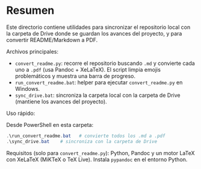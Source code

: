 # Resumen

Este directorio contiene utilidades para sincronizar el repositorio local con la carpeta de Drive donde se guardan los avances del proyecto, y para convertir README/Markdown a PDF.

Archivos principales:

- `convert_readme.py`: recorre el repositorio buscando `.md` y convierte cada uno a `.pdf` (usa Pandoc + XeLaTeX). El script limpia emojis problemáticos y muestra una barra de progreso.
- `run_convert_readme.bat`: helper para ejecutar `convert_readme.py` en Windows.
- `sync_drive.bat`: sincroniza la carpeta local con la carpeta de Drive (mantiene los avances del proyecto).

Uso rápido:

Desde PowerShell en esta carpeta:

```powershell
.\run_convert_readme.bat   # convierte todos los .md a .pdf
.\sync_drive.bat    # sincroniza con la carpeta de Drive
```

Requisitos (solo para `convert_readme.py`): Python, Pandoc y un motor LaTeX con XeLaTeX (MiKTeX o TeX Live). Instala `pypandoc` en el entorno Python.
